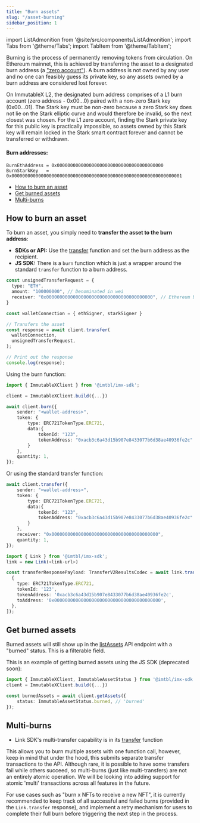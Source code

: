 ```yaml
---
title: "Burn assets"
slug: "/asset-burning"
sidebar_position: 1
---
```


import ListAdmonition from '@site/src/components/ListAdmonition';
import Tabs from '@theme/Tabs';
import TabItem from '@theme/TabItem';

Burning is the process of permanently removing tokens from circulation. On Ethereum mainnet, this is achieved by transferring the asset to a designated burn address (a ["zero account"](https://etherscan.io/address/0x0000000000000000000000000000000000000000)). A burn address is not owned by any user and no one can feasibly guess its private key, so any assets owned by a burn address are considered lost forever.

On ImmutableX L2, the designated burn address comprises of a L1 burn account (zero address - 0x00...0) paired with a non-zero Stark key (0x00...01). The Stark key must be non-zero because a zero Stark key does not lie on the Stark elliptic curve and would therefore be invalid, so the next closest was chosen. For the L1 zero account, finding the Stark private key for this public key is practically impossible, so assets owned by this Stark key will remain locked in the Stark smart contract forever and cannot be transferred or withdrawn.

#### Burn addresses:
```solidity
BurnEthAddress = 0x0000000000000000000000000000000000000000
BurnStarkKey   = 0x0000000000000000000000000000000000000000000000000000000000000001
```

<ListAdmonition>
    <ul>
        <li><a href="#how-to-burn-an-asset">How to burn an asset</a></li>
        <li><a href="#get-burned-assets">Get burned assets</a></li>
        <li><a href="#multi-burns">Multi-burns</a></li>
    </ul>
</ListAdmonition>

## How to burn an asset
To burn an asset, you simply need to **transfer the asset to the burn address**:
* **SDKs or API:** Use the [transfer](/reference#/operations/createTransferV1) function and set the burn address as the recipient.
* **JS SDK:** There is a `burn` function which is just a wrapper around the standard `transfer` function to a burn address.

<Tabs>
<TabItem value="core-sdk" label="Core SDK" default>  

```typescript
const unsignedTransferRequest = {
  type: "ETH",
  amount: "100000000", // Denominated in wei
  receiver: "0x0000000000000000000000000000000000000000", // Ethereum burn account
}

const walletConnection = { ethSigner, starkSigner }

// Transfers the asset
const response = await client.transfer(
  walletConnection,
  unsignedTransferRequest,
);

// Print out the response
console.log(response);
```
</TabItem>

<TabItem value="js-sdk" label="JS SDK" default>

Using the burn function:
```typescript
import { ImmutableXClient } from '@imtbl/imx-sdk';

client = ImmutableXClient.build({...})

await client.burn({
    sender: "<wallet-address>",
    token: {
        type: ERC721TokenType.ERC721,
        data:{
            tokenId: "123",
            tokenAddress: "0xacb3c6a43d15b907e8433077b6d38ae40936fe2c"
        }
    },
    quantity: 1,
});
```

Or using the standard transfer function:
```typescript
await client.transfer({
    sender: "<wallet-address>",
    token: {
        type: ERC721TokenType.ERC721,
        data:{
            tokenId: "123",
            tokenAddress: "0xacb3c6a43d15b907e8433077b6d38ae40936fe2c"
        }
    },
    receiver: "0x0000000000000000000000000000000000000000",
    quantity: 1,
});
```
</TabItem>

<TabItem value="link-sdk" label="Link SDK">

```typescript
import { Link } from '@imtbl/imx-sdk';
link = new Link(<link-url>)

const transferResponsePayload: TransferV2ResultsCodec = await link.transfer([
  {
    type: ERC721TokenType.ERC721,
    tokenId: '123',
    tokenAddress: '0xacb3c6a43d15b907e8433077b6d38ae40936fe2c',
    toAddress: '0x0000000000000000000000000000000000000000',
  },
]);
```
</TabItem>
</Tabs>

## Get burned assets

Burned assets will still show up in the [listAssets](/reference#/operations/listAssets) API endpoint with a "burned" status. This is a filterable field.

This is an example of getting burned assets using the JS SDK (deprecated soon):

```typescript 
import { ImmutableXClient, ImmutableAssetStatus } from '@imtbl/imx-sdk';
client = ImmutableXClient.build({...})

const burnedAssets = await client.getAssets({
    status: ImmutableAssetStatus.burned, // 'burned'
});
```

## Multi-burns

<ListAdmonition title="Available with:" icon="📚">
    <ul>
        <li>Link SDK's multi-transfer capability is in its <a href="./linktransfer">transfer</a> function</li>
    </ul>
</ListAdmonition>

This allows you to burn multiple assets with one function call, however, keep in mind that under the hood, this submits separate transfer transactions to the API. Although rare, it is possible to have some transfers fail while others succeed, so multi-burns (just like multi-transfers) are not an entirely atomic operation. We will be looking into adding support for atomic 'multi' transactions across all features in the future.

For use cases such as "burn x NFTs to receive a new NFT", it is currently recommended to keep track of all successful and failed burns (provided in the `Link.transfer` response), and implement a retry mechanism for users to complete their full burn before triggering the next step in the process.
